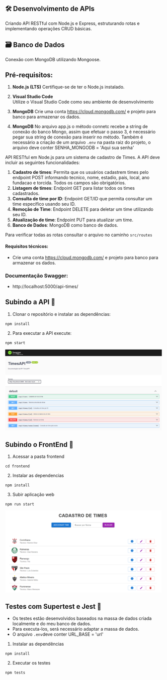 ## 🛠️ Desenvolvimento de APIs
Criando API RESTful com Node.js e Express, estruturando rotas e implementando operações CRUD básicas.

## 🗃️ Banco de Dados
Conexão com MongoDB utilizando Mongoose. 

## **Pré-requisitos:**

1. **Node.js (LTS)** 
Certifique-se de ter o Node.js instalado.

2. **Visual Studio Code**  
Utilize o Visual Studio Code como seu ambiente de desenvolvimento

3. **MongoDB**
Crie uma conta https://cloud.mongodb.com/ e projeto para banco para armazenar os dados.

4. **MongoDB**
No arquivo app.js o método connetc recebe a string de conexão do banco Mongo, assim que efetuar o passo 3, é necessário pegar sua string de conexão para inserir no método.
Também é necessário a criação de um arquivo `.env` na pasta raiz do projeto, o arquivo deve conter SENHA_MONGODB = 'Aqui sua senha' 

API RESTful em Node.js para um sistema de cadastro de Times. A API deve incluir as seguintes funcionalidades:

1. **Cadastro de times**: Permita que os usuários cadastrem times pelo endpoint POST informando tecnico, nome, estadio, pais, local, ano fundacao e torcida. Todos os campos são obrigatórios.
2. **Listagem de times**: Endpoint GET para listar todos os times cadastrados.
3. **Consulta de time por ID**: Endpoint GET/ID que permita consultar um time específico usando seu ID.
4. **Remoção de Time**: Endpoint DELETE para deletar um time utilizando seu ID.
5. **Atualização de time**: Endpoint PUT para atualizar um time.
6. **Banco de Dados**: MongoDB como banco de dados.

Para verificar todas as rotas consultar o arquivo no caminho `src/routes`

#### **Requisitos técnicos:**
- Crie uma conta https://cloud.mongodb.com/ e projeto para banco para armazenar os dados.

### **Documentação Swagger:**
- http://localhost:5000/api-times/


## **Subindo a API 🚀**
1. Clonar o repositório e instalar as dependências:

```
npm install
```

2. Para executar a API execute:

```
npm start
```
![Descrição da Imagem](frontend/public/images/api.png)


## **Subindo o FrontEnd 🚀**
1. Acessar a pasta frontend

```
cd frontend
```

2. Instalar as dependencias

```
npm install
```

3. Subir aplicação web

```
npm run start
```
![Descrição da Imagem](frontend/public/images/aplicacaoweb.png)


## **Testes com Supertest e Jest 🚀**
- Os testes estão desenvolvidos baseados na massa de dados criada localmente e do meu banco de dados. 
- Para executa-los, será necessário adaptar a massa de dados.
- O arquivo `.env`deve conter URL_BASE = 'url'

1. Instalar as dependências
 ```
npm install
```

2. Executar os testes
```
npm tests
```